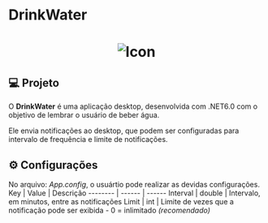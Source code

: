 # **DrinkWater**

<h1 align="center">
    <img alt="Icon" title="DrinkWater" src="Public/1108453.ico" />
</h1>

## 💻 Projeto

O **DrinkWater** é uma aplicação desktop, desenvolvida com .NET6.0 com o objetivo de lembrar o usuário de beber água.

Ele envia notificações ao desktop, que podem ser configuradas para intervalo de frequência e limite de notificações.

## ⚙ Configurações 
No arquivo: *App.config*, o usuártio pode realizar as devidas configurações.
Key      | Value  | Descrição
-------- | ------ | ------
Interval | double | Intervalo, em minutos, entre as notificações
Limit    | int    | Limite de vezes que a notificação pode ser exibida - 0 = inlimitado *(recomendado)*